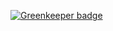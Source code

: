 

[![Greenkeeper badge](https://badges.greenkeeper.io/desyatkov/do-app.svg)](https://greenkeeper.io/)
